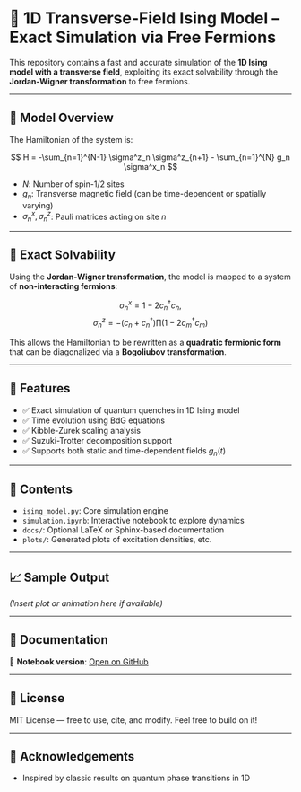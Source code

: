 # 🧠 1D Transverse-Field Ising Model – Exact Simulation via Free Fermions

This repository contains a fast and accurate simulation of the **1D Ising model with a transverse field**, exploiting its exact solvability through the **Jordan-Wigner transformation** to free fermions.

---

## 🧩 Model Overview

The Hamiltonian of the system is:

$$
H = -\sum_{n=1}^{N-1} \sigma^z_n \sigma^z_{n+1} - \sum_{n=1}^{N} g_n \sigma^x_n
$$

- $N$: Number of spin-1/2 sites  
- $g_n$: Transverse magnetic field (can be time-dependent or spatially varying)  
- $\sigma^x_n, \sigma^z_n$: Pauli matrices acting on site $n$

---

## 🔁 Exact Solvability

Using the **Jordan-Wigner transformation**, the model is mapped to a system of **non-interacting fermions**:

$$
\sigma^x_n = 1 - 2 c^{\dagger}_n c_n,
$$
$$
\sigma^z_n = -(c_n + c^{\dagger}_n) \prod (1 - 2 c^{\dagger}_m c_m)
$$

This allows the Hamiltonian to be rewritten as a **quadratic fermionic form** that can be diagonalized via a **Bogoliubov transformation**.

---

## 🚀 Features

- ✅ Exact simulation of quantum quenches in 1D Ising model
- ✅ Time evolution using BdG equations
- ✅ Kibble-Zurek scaling analysis
- ✅ Suzuki-Trotter decomposition support
- ✅ Supports both static and time-dependent fields $g_n(t)$

---

## 📂 Contents

- `ising_model.py`: Core simulation engine
- `simulation.ipynb`: Interactive notebook to explore dynamics
- `docs/`: Optional LaTeX or Sphinx-based documentation
- `plots/`: Generated plots of excitation densities, etc.

---

## 📈 Sample Output

*(Insert plot or animation here if available)*

---

## 📄 Documentation

📓 **Notebook version**: [Open on GitHub](./docs/documentation.ipynb)

---

## 📜 License

MIT License — free to use, cite, and modify. Feel free to build on it!

---

## 🤝 Acknowledgements

- Inspired by classic results on quantum phase transitions in 1D